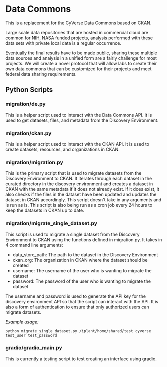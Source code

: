 # Data Commons
This is a replacement for the CyVerse Data Commons based on CKAN.

Large scale data repositories that are hosted in commercial cloud are common for NIH, NASA funded projects, analysis performed with these data sets with private local data is a regular occurrence.

Eventually the final results have to be made public, sharing these multiple data sources and analysis in a unified form are a fairly challenge for most projects. We will create a novel protocol that will allow labs to create their own data commons that can be customized for their projects and meet federal data sharing requirements.

## Python Scripts

### migration/de.py

This is a helper script used to interact with the Data Commons API. 
It is used to get datasets, files, and metadata from the Discovery Environment.

### migration/ckan.py 

This is a helper script  used to interact with the CKAN API. 
It is used to create datasets, resources, and organizations in CKAN.

### migration/migration.py

This is the primary script that is used to migrate datasets from the Discovery Environment to CKAN.
It iterates through each dataset in the curated directory in the discovery environment and creates a dataset in CKAN with the same metadata if it does not already exist.
If it does exist, it also checks if the files in the dataset have been updated and updates the dataset in CKAN accordingly.
This script doesn't take in any arguments and is run as is.
This script is also being run as a cron job every 24 hours to keep the datasets in CKAN up to date.

### migration/migrate_single_dataset.py

This script is used to migrate a single dataset from the Discovery Environment to CKAN using the functions defined in migration.py.
It takes in 4 command line arguments:
- data_store_path: The path to the dataset in the Discovery Environment
- ckan_org: The organization in CKAN where the dataset should be created
- username: The username of the user who is wanting to migrate the dataset
- password: The password of the user who is wanting to migrate the dataset

The username and password is used to generate the API key for the discovery environment API so that the script can interact with the API.
It is also a form of authentication to ensure that only authorized users can migrate datasets.

*Example usage:*
```
python migrate_single_dataset.py /iplant/home/shared/test cyverse test_user test_password
```

### gradio/gradio_main.py

This is currently a testing script to test creating an interface using gradio.

